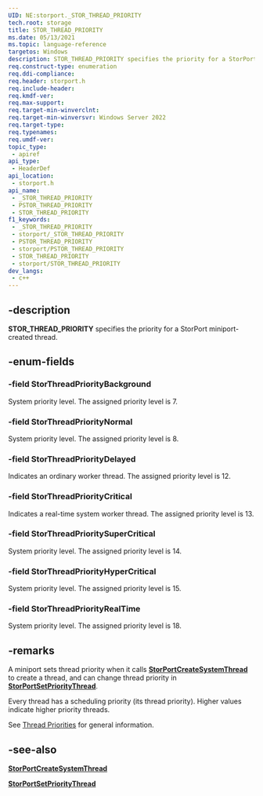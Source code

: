 ```yaml
---
UID: NE:storport._STOR_THREAD_PRIORITY
tech.root: storage
title: STOR_THREAD_PRIORITY
ms.date: 05/13/2021
ms.topic: language-reference
targetos: Windows
description: STOR_THREAD_PRIORITY specifies the priority for a StorPort miniport-created thread.
req.construct-type: enumeration
req.ddi-compliance: 
req.header: storport.h
req.include-header: 
req.kmdf-ver: 
req.max-support: 
req.target-min-winverclnt:
req.target-min-winversvr: Windows Server 2022
req.target-type: 
req.typenames: 
req.umdf-ver: 
topic_type:
 - apiref
api_type:
 - HeaderDef
api_location:
 - storport.h
api_name:
 - _STOR_THREAD_PRIORITY
 - PSTOR_THREAD_PRIORITY
 - STOR_THREAD_PRIORITY
f1_keywords:
 - _STOR_THREAD_PRIORITY
 - storport/_STOR_THREAD_PRIORITY
 - PSTOR_THREAD_PRIORITY
 - storport/PSTOR_THREAD_PRIORITY
 - STOR_THREAD_PRIORITY
 - storport/STOR_THREAD_PRIORITY
dev_langs:
 - c++
---
```


## -description

**STOR_THREAD_PRIORITY** specifies the priority for a StorPort miniport-created thread.

## -enum-fields

### -field StorThreadPriorityBackground

System priority level. The assigned priority level is 7.

### -field StorThreadPriorityNormal

System priority level. The assigned priority level is 8.

### -field StorThreadPriorityDelayed

Indicates an ordinary worker thread. The assigned priority level is 12.

### -field StorThreadPriorityCritical

Indicates a real-time system worker thread. The assigned priority level is 13.

### -field StorThreadPrioritySuperCritical

System priority level. The assigned priority level is 14.

### -field StorThreadPriorityHyperCritical

System priority level. The assigned priority level is 15.

### -field StorThreadPriorityRealTime

System priority level. The assigned priority level is 18.

## -remarks

A miniport sets thread priority when it calls [**StorPortCreateSystemThread**](nf-storport-storportcreatesystemthread.md) to create a thread, and can change thread priority in [**StorPortSetPriorityThread**](nf-storport-storportsetprioritythread.md).

Every thread has a scheduling priority (its thread priority). Higher values indicate higher priority threads.

See [Thread Priorities](/windows-hardware/drivers/kernel/thread-priorities) for general information.

## -see-also

[**StorPortCreateSystemThread**](nf-storport-storportcreatesystemthread.md)

[**StorPortSetPriorityThread**](nf-storport-storportsetprioritythread.md)
